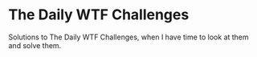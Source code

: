 # The Daily WTF Challenges

Solutions to The Daily WTF Challenges, when I have time to look at them and solve them.

